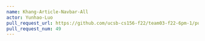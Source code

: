```yaml
---
name: Khang-Article-Navbar-All
actor: Yunhao-Luo
pull_request_url: https://github.com/ucsb-cs156-f22/team03-f22-6pm-1/pull/49
pull_request_num: 49
---
```

